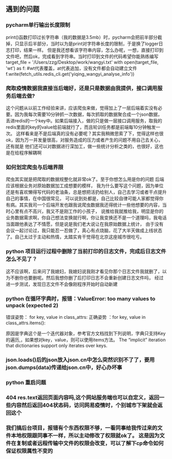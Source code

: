 ## 遇到的问题

### pycharm单行输出长度限制  
 print()函数打印过长字符串（我的数据是3.5mb）时，pycharm会把前半部分截掉，只显示后半部分，当时以为是print对字符串长度的限制，于是换了logger日志打印，结果一样。
但是我还想看该字符串内容，怎么办呢，一想，直接打印到文件吧，然后ok，完成看到字符串。当时打印到文件的代码希望你能熟练编写
target_file = '/Users/zzg/Desktop/work/wangyi.txt'
    with open(target_file, 'wt') as f: #wt代表覆盖，at代表追加，没有文件都会自动建立文件
        f.write(fetch_utils.redis_cli.get('yiqing_wangyi_analyse_info'))

### 爬取疫情数据我直接当后端好，还是只是数据由我提供，接口调用服务后端去做?    
 这个问题从以前工作经验来讲，应该爬虫来做，觉得加上了一层后端着实没有必要。因为我每次需要10分钟抓一次数据，每次抓取的数据聚合成一个json数据，
 丢进redis的一个key中。如果后端接入，做的只是做一层接口调用服务，取我的redis里面的key的value给前端就行了，而且轮训任务都是前端每10分钟触发一次。
 这样看来是不是后端真的没有必要呢？其实我稍微思索了下，觉得这样也很ok，因为万一并发量很高，对服务造成的压力或者产生的问题不用自己去关心，还有就是
 他们还可以对数据进行深加工，做一些统计分析之类的，也很好，这也是在给程序解耦啊


### 如何划定爬虫与后端界限   
爬虫其实就是把爬取的数据规整化就非常ok了。至于你想怎么用是你的问题
后端应该根据业务对原始数据加工成想要的模样，
我为什么要写这个问题，因为单位还是有喜欢懒得写代码的老油条，总是想把活扔给别人，自己去学习或者干点提升自己的事情，在中国很常见，
可以说到处都是，自己比较自律可能人家都觉得你有病。其实我司一个后端开发也跟我说爬虫数据我还得统计一些他想要的内容，当时心里有点不高兴，我又不是刚工作的小孩子，
说推给我就推给我，明显是你的业务数据需求啊，你自己想法变换就行啊，你让我变换还不是一个道理吗，我电话当面跟他表达了不情愿，但是说是我们老大说让在我原始数据上统计，
由于没有会议一起讨论过，我只能忍一忍做了，真心有点烧脑，花了大半天做成上线状态了。自己太过于主动和热情，太踏实肯干觉得在北京这座城市很吃亏。


### python 项目运行过程中删除了当前打印的日志文件，完成后日志文件怎么不见了？
这不应该啊，后来问了我媳妇，我媳妇说我刚才看见你那个日志文件我就删了，以为不删你也要删呢。然后我想你删了后打印日志不会重新创建日志文件吗，
经过进一步测试，发现日志文件不会像刚程序开始时自动新建

### python 在循环字典时，报错：ValueError: too many values to unpack (expected 2)
 错误姿势： for key, value in class_attrs:
 正确姿势 ：for key, value in class_attrs.items():

 原因是字典这个是一个迭代器对象，参考官方文档找到下列说明，字典只支持Key的遍历,，如果想对key，value，则可以使用items方法。
The “implicit” iteration that dictionaries support only iterates over keys.

### json.loads()后的json放入json.cn中怎么突然识别不了了，要用json.dumps(data)传递给json.cn中，好心办坏事

### python 重启问题

### 404 res.text返回页面内容吗,这个网站服务端也可以自定义，返回一些内容然后返回404状态码，访问网易疫情时，个别城市下架就会返回这个

### 我们搞后台项目，报错有个东西权限不够，一看同事给我传过来的文件本地权限跟同事不一样，所以主动修改了权限就ok了。 这是因为文件在复制或者远程传输中文件的权限会改变，可以了解下cp命令如何保证权限属性不变的
